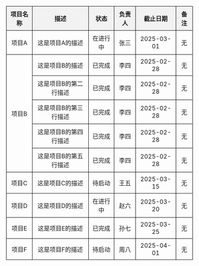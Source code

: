 <!DOCTYPE html><html><head>    <title>6列10行表格</title>    <style>        table {            width: 100%;            border-collapse: collapse;        }        th, td {            border: 1px solid black;            padding: 8px;            text-align: center;        }        th {            background-color: #f2f2f2;        }    </style></head><body>    <table>        <thead>            <tr>                <th>项目名称</th>                <th>描述</th>                <th>状态</th>                <th>负责人</th>                <th>截止日期</th>                <th>备注</th>            </tr>        </thead>        <tbody>            <tr>                <td>项目A</td>                <td>这是项目A的描述</td>                <td>在进行中</td>                <td>张三</td>                <td>2025-03-01</td>                <td>无</td>            </tr>            <tr>                <td rowspan="5">项目B</td>                <td>这是项目B的描述</td>                <td>已完成</td>                <td>李四</td>                <td>2025-02-28</td>                <td>无</td>            </tr>            <tr>                <td>这是项目B的第二行描述</td>                <td>已完成</td>                <td>李四</td>                <td>2025-02-28</td>                <td>无</td>            </tr>            <tr>                <td>这是项目B的第三行描述</td>                <td>已完成</td>                <td>李四</td>                <td>2025-02-28</td>                <td>无</td>            </tr>            <tr>                <td>这是项目B的第四行描述</td>                <td>已完成</td>                <td>李四</td>                <td>2025-02-28</td>                <td>无</td>            </tr>            <tr>                <td>这是项目B的第五行描述</td>                <td>已完成</td>                <td>李四</td>                <td>2025-02-28</td>                <td>无</td>            </tr>            <tr>                <td>项目C</td>                <td>这是项目C的描述</td>                <td>待启动</td>                <td>王五</td>                <td>2025-03-15</td>                <td>无</td>            </tr>            <tr>                <td>项目D</td>                <td>这是项目D的描述</td>                <td>在进行中</td>                <td>赵六</td>                <td>2025-03-20</td>                <td>无</td>            </tr>            <tr>                <td>项目E</td>                <td>这是项目E的描述</td>                <td>已完成</td>                <td>孙七</td>                <td>2025-03-25</td>                <td>无</td>            </tr>            <tr>                <td>项目F</td>                <td>这是项目F的描述</td>                <td>待启动</td>                <td>周八</td>                <td>2025-04-01</td>                <td>无</td>            </tr>        </tbody>    </table></body></html>
